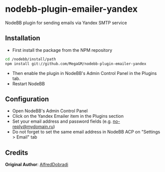 nodebb-plugin-emailer-yandex
===========================

NodeBB plugin for sending emails via Yandex SMTP service

Installation
---

* First install the package from the NPM repository

``` bash
cd /nodebb/install/path
npm install git://github.com/MegaGM/nodebb-plugin-emailer-yandex
```

* Then enable the plugin in NodeBB's Admin Control Panel in the Plugins tab.
* Restart NodeBB

Configuration
---

* Open NodeBB's Admin Control Panel
* Click on the Yandex Emailer item in the Plugins section
* Set your email address and password fields (e.g. no-reply@mydomain.ru)
* Do not forget to set the same email address in NodeBB ACP on "Settings > Email" tab


Credits
---

**Original Author**: [AlfredDobradi](https://github.com/AlfredDobradi)

